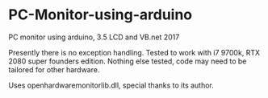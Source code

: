 # PC-Monitor-using-arduino
PC monitor using arduino, 3.5 LCD and VB.net 2017

Presently there is no exception handling.
Tested to work with i7 9700k, RTX 2080 super founders edition. 
Nothing else tested, code may need to be tailored for other hardware.

Uses openhardwaremonitorlib.dll,  special thanks to its author.
